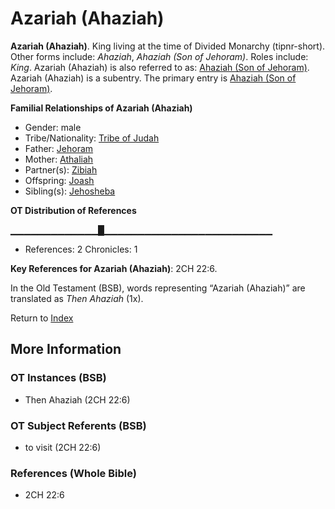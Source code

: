 # Azariah (Ahaziah)
**Azariah (Ahaziah)**. 
King living at the time of Divided Monarchy (tipnr-short). 
Other forms include: 
*Ahaziah*, *Ahaziah (Son of Jehoram)*. 
Roles include: 
_King_. 
Azariah (Ahaziah) is also referred to as: 
[Ahaziah (Son of Jehoram)](Ahaziah.2.md). 
Azariah (Ahaziah) is a subentry. The primary entry is 
[Ahaziah (Son of Jehoram)](Ahaziah.2.md). 




**Familial Relationships of Azariah (Ahaziah)**


* Gender: male
* Tribe/Nationality: [Tribe of Judah](../../../groups/md/acai/Judah.md)
* Father: [Jehoram](Jehoram.md)
* Mother: [Athaliah](Athaliah.md)
* Partner(s): [Zibiah](Zibiah.md)
* Offspring: [Joash](Joash.3.md)
* Sibling(s): [Jehosheba](Jehosheba.md)


**OT Distribution of References**

▁▁▁▁▁▁▁▁▁▁▁▁▁█▁▁▁▁▁▁▁▁▁▁▁▁▁▁▁▁▁▁▁▁▁▁▁▁▁
* References: 2 Chronicles: 1



**Key References for Azariah (Ahaziah)**: 
2CH 22:6. 


In the Old Testament (BSB), words representing “Azariah (Ahaziah)” are translated as 
*Then Ahaziah* (1x). 




Return to [Index](00-Index.md)

## More Information

### OT Instances (BSB)

* Then Ahaziah (2CH 22:6)



### OT Subject Referents (BSB)

* to visit (2CH 22:6)



### References (Whole Bible)

* 2CH 22:6



